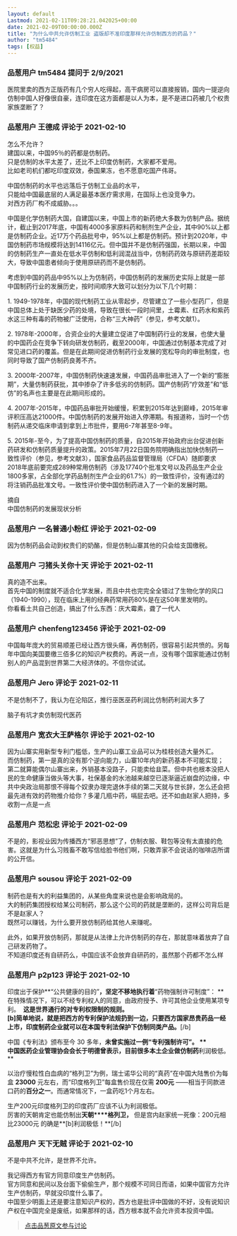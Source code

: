 ```yaml
---
layout: default
Lastmod: 2021-02-11T09:28:21.042025+00:00
date: 2021-02-09T00:00:00.000Z
title: "为什么中共允许仿制工业 盗版却不准印度那样允许仿制西方的药品？"
author: "tm5484"
tags: [权益]
---
```



### 品葱用户 **tm5484** 提问于 2/9/2021
    
医院里卖的西方正版药有几个穷人吃得起，高干病房可以直接报销，国内一提逆向仿制中国人好像很自豪，连印度在这方面都是以人为本，是不是进口药被几个权贵家族垄断了？
    
                

### 品葱用户 **王德成** 评论于 2021-02-10
        
怎么不允许？  
建国以来，中国95％的药都是仿制药。  
只是仿制的水平太差了，还比不上印度仿制药，大家都不爱用。  
比如老司机们都吃印度双效，泰国果冻，也不愿意吃国产伟哥。  
  
  
中国仿制药的水平也远落后于仿制工业品的水平，  
只能给中国最底层的人满足最基本医疗需求用，在国际上也没竞争力。  
对西方药厂构不成威胁。。。  
  
中国是化学仿制药大国，自建国以来，中国上市的新药绝大多数为仿制产品。据统计，截止到2017年底，中国有4000多家原料药和制剂生产企业，其中90%以上都是仿制药企业。近17万个药品批号中，95%以上都是仿制药。预计到2020年，中国仿制药市场规模将达到14116亿元。但中国并不是仿制药强国，长期以来，中国的仿制药生产一直处在低水平仿制和低利润混战当中，仿制药药效与原研药差距较大，导致中国患者倾向于使用原研药而不是仿制药。  
  
考虑到中国的药品中95%以上为仿制药，中国仿制药的发展历史实际上就是一部中国制药行业的发展历史，按时间顺序大致可以划分为以下几个时期：  
  
1\. 1949-1978年，中国的现代制药工业从零起步，尽管建立了一些小型药厂，但是中国总体上处于缺医少药的处境，导致在很长一段时间里，土霉素、红药水和紫药水这三种有毒的药物被广泛使用，合称“三大神药”（参见，参考文献1）。  
  
2\. 1978年-2000年，合资企业的大量建立促进了中国制药行业的发展，也使大量的中国药企在竞争下转向研发仿制药，截至2000年，中国通过仿制基本完成了对常见进口药的覆盖。但是在此期间促进仿制药行业发展的宽松导向的审批制度，也同时导致了国产仿制药良莠不齐。  
  
3\. 2000年-2007年，中国仿制药快速速发展，中国药品审批进入了一个新的“膨胀期”，大量仿制药获批，其中掺杂了许多低劣的仿制药。国产仿制药“疗效差”和“低仿”的名声也主要是在此期间形成的。  
  
4\. 2007年-2015年，中国药品审批开始缓慢，积累到2015年达到巅峰，2015年审评积压高达21000件。中国仿制药的发展开始进入停滞期。有报道称，当时一个仿制药从递交临床申请到拿到上市批件，要用6-7年甚至8-9年。  
  
5\. 2015年-至今，为了提高中国仿制药的质量，自2015年开始政府出台促进创新药研发和仿制药质量提升的政策。2015年7月22日国务院明确指出加快仿制药一致性评价（参见，参考文献3），国家食品药品监督管理局（CFDA）随即要求2018年底前要完成289种常用仿制药（涉及17740个批准文号以及药品生产企业1800多家，占全部化学药品制剂生产企业的61.7%）的一致性评价，没有通过的将注销药品批准文号。一致性评价使中国仿制药进入了一个新的发展时期。  
  
  
摘自  
中国仿制药的发展现状分析
        
                

### 品葱用户 **一名普通小粉红** 评论于 2021-02-09
        
因为仿制药品会动到权贵们的奶酪，但是仿制山寨其他的只会给支国缴税。
        
                

### 品葱用户 **刁猪头关你十天** 评论于 2021-02-11
        
真的造不出来。  
首先中国的制度就不适合化学发展，而且中共也完完全全错过了生物化学的风口（1940-1990），现在临床上用的经典药常用药80%是在这50年里发明的。  
你看看土共自己创造，搞出了什么东西：庆大霉素，聋了一代人
        
                

### 品葱用户 **chenfeng123456** 评论于 2021-02-09
        
中国每年庞大的贸易顺差已经让西方很头痛，再仿制药，很容易引起共愤的。另每年中国向美国要缴三佰多亿的知识产权费的。再说一点，没有哪个国家能通过仿制别人的产品混到世界第二大经济体的。不信你试试。
        
                

### 品葱用户 **Jero** 评论于 2021-02-11
        
不是仿制不了，我认为在沦陷区，推行巫医巫药利润比仿制药利润大多了  
  
脑子有坑才卖仿制现代医药
        
                

### 品葱用户 **宽衣大王萨格尔** 评论于 2021-02-10
        
因为山寨实用新型专利门槛低，生产的山寨工业品可以为桂枝创造大量外汇。  
而仿制药，第一是真的没有那个逆向能力，山寨10年内的新药基本不可能实现；第二就算能偶尔山寨出来，外销基本没路子，只能卖给韭菜。但中共也根本没把人民的生命健康当做头等大事，社保基金的水池越来越空已逐渐逼近崩盘的边缘，中共中央政治局那恨不得每个奴隶办理完退休手续的第二天就与世长辞，怎么还会把最先进有效的药物推介给你？多灌几瓶中药，嗝屁去吧。还不如由赵家人把持，多收割一点是一点
        
                

### 品葱用户 **范松忠** 评论于 2021-02-09
        
不是的，影视业因为传播西方“邪恶思想”了，仿制衣服、鞋包等没有太直接的危害。这就是为什么习贱畜不敢写信给脸书他们啊，只敢弄家不会说话的咖啡店所谓的公开信。
        
                

### 品葱用户 **sousou** 评论于 2021-02-09
        
制药也是有大的利益集团的，从某些角度来说也是会影响政局的。  
大的制药集团授权给某公司制药，那么这个公司的药就是垄断的，这样公司背后是不是赵家人？  
既然可以赚钱，为什么要开放仿制药给其他人来赚呢。  
  
此外，如果开放仿制药，那就是从法律上允许仿制药的存在，那就意味着放弃了自己研发药物了。  
不知道印度还有自研药么，中国应该不会放弃自研药的，虽然那个药都不怎么样
        
                

### 品葱用户 **p2p123** 评论于 2021-02-10
        
印度出于保护**“公共健康的目的”**，**坚定不移**地执行着**“药物强制许可制度”： **在特殊情况下，可以不经专利权人的同意，由政府授予、许可其他企业使用某项专利。  **这是世界通行的对专利权限制的规则。**  
**\[b\]简单地说，就是把西方的专利保护法规扔到一边，只要西方国家昂贵药品一经上市，印度制药企业就可以在本国专利法保护下仿制同类产品。**\[/b\]  
  
中国《专利法》颁布至今 30 多年，**未曾实施过一例“专利强制许可”。 **  
中国医药企业管理协会会长于明德曾表示，目前很多本土企业做仿制药**利润极低。**  
  
以治疗慢粒性白血病的“格列卫”为例，瑞士诺华公司的“真药”在中国大陆售价为每盒 **23000** 元左右，而“印度格列卫”每盒售价现在仅需 **200元** ——相当于同款进口药的**百分之一**。而通常情况下，一盒药吃1个月左右。  
  
生产200元印度格列卫的印度药厂应该不认为利润极低。  
厉害的天朝肯定也能仿制出**天朝****格列卫，** 但是宫内赵家统一死像：200元相比23000元 的确是**\[b\]利润极低！**\[/b\]
        
                

### 品葱用户 **天下无贼** 评论于 2021-02-10
        
不是中共不允许，是世界不允许。  
  
我记得西方有官方同意印度生产仿制药。  
官方同意和民间以及台面下偷偷生产，那个规模不可同日而语，如果中国官方允许生产仿制药，早就没印度什么事了。  
中国至少明面上还是要注意知识产权的，西方也是批评中国做的不好，没有说知识产权在中国完全是废纸，如果那样的话，西方根本就不会允许资本投资中国。
        
                





> [点击品葱原文参与讨论](https://pincong.rocks/question/36232)

